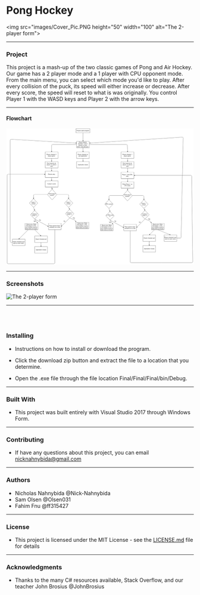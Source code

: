 # Pong Hockey 
<img src="images/Cover_Pic.PNG height="50" width="100" alt="The 2-player form">
<br>
<hr>
<h3>Project </h3>
This project is a mash-up of the two classic games of Pong and Air Hockey. Our game has a 2 player mode and a 1 player with CPU opponent mode. From the main menu, you can select which mode you'd like to play. After every collision of the puck, its speed will either increase or decrease. After every score, the speed will reset to what is was originally. You control Player 1 with the WASD keys and Player 2 with the arrow keys. 

<hr>

<h4> Flowchart <h4>
  <img src="images/Flowchart.PNG" alt="Our flowchart for this project">
<hr>
<h3> Screenshots</h3>
<img src="images/Cover_Pic.jpg height="300" width="400" alt="The 2-player form">
<hr>
<br>
<br>
<h3> Installing</h3>

* Instructions on how to install or download the program. 

* Click the download zip button and extract the file to a location that you determine. 

* Open the .exe file through the file location Final/Final/Final/bin/Debug.


<hr>


<h3> Built With</h3>


* This project was built entirely with Visual Studio 2017 through Windows Form.

<hr>
<h3>Contributing</h3>


* If have any questions about this project, you can email nicknahnybida@gmail.com 

<hr>

<h3>Authors</h3>

* Nicholas Nahnybida @Nick-Nahnybida
* Sam Olsen @Olsen031
* Fahim Fnu @ff315427

<hr>

<h3>License</h3>

* This project is licensed under the MIT License - see the [LICENSE.md](LICENSE.md) file for details
<hr>

<h3>Acknowledgments</h3>

* Thanks to the many C# resources available, Stack Overflow, and our teacher John Brosius @JohnBrosius
